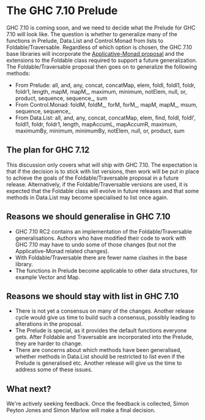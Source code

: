 # The GHC 7.10 Prelude


GHC 7.10 is coming soon, and we need to decide what the Prelude for GHC 7.10 will look like. The question is whether to generalize many of the functions in Prelude, Data.List and Control.Monad from lists to Foldable/Traversable. Regardless of which option is chosen, the GHC 7.10 base libraries will incorporate the [ Applicative-Monad proposal](https://wiki.haskell.org/Functor-Applicative-Monad_Proposal) and the extensions to the Foldable class required to support a future generalization. The Foldable/Traversable proposal then goes on to generalize the following methods:

- From Prelude: all, and, any, concat, concatMap, elem, foldl, foldl1, foldr, foldr1, length, mapM, mapM_, maximum, minimum, notElem, null, or, product, sequence, sequence_, sum
- From Control.Monad: foldM, foldM_, forM, forM_, mapM, mapM_, msum, sequence, sequence_
- From Data.List: all, and, any, concat, concatMap, elem, find, foldl, foldl', foldl1, foldr, foldr1, length, mapAccumL, mapAccumR, maximum, maximumBy, minimum, minimumBy, notElem, null, or, product, sum

## The plan for GHC 7.12


This discussion only covers what will ship with GHC 7.10. The expectation is that if the decision is to stick with list versions, then work will be put in place to achieve the goals of the Foldable/Traversable proposal in a future release. Alternatively, if the Foldable/Traversable versions are used, it is expected that the Foldable class will evolve in future releases and that some methods in Data.List may become specialised to list once again.

## Reasons we should generalise in GHC 7.10

- GHC 7.10 RC2 contains an implementation of the Foldable/Traversable generalisations. Authors who have modified their code to work with GHC 7.10 may have to undo some of those changes (but not the Applicative-Monad related changes).
- With Foldable/Traversable there are fewer name clashes in the base library.
- The functions in Prelude become applicable to other data structures, for example Vector and Map.

## Reasons we should stay with list in GHC 7.10

- There is not yet a consensus on many of the changes. Another release cycle would give us time to build such a consensus, possibly leading to alterations in the proposal.
- The Prelude is special, as it provides the default functions everyone gets. After Foldable and Traversable are incorporated into the Prelude, they are harder to change.
- There are concerns about which methods have been generalised, whether methods in Data.List should be restricted to list even if the Prelude is generalised etc. Another release will give us the time to address some of these issues.

## What next?


We're actively seeking feedback. Once the feedback is collected, Simon Peyton Jones and Simon Marlow will make a final decision.
